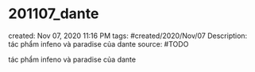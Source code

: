 ---
---

# 201107_dante

created: Nov 07, 2020 11:16 PM
tags: #created/2020/Nov/07
Description: tác phẩm infeno và paradise của dante
source: #TODO

tác phẩm infeno và paradise của dante